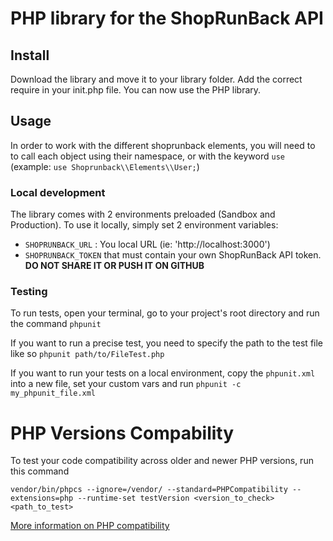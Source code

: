 # PHP library for the ShopRunBack API

## Install

Download the library and move it to your library folder. Add the correct require in your init.php file. You can now use the PHP library.

## Usage

In order to work with the different shoprunback elements, you will need to to call each object using their namespace, or with the keyword `use` (example: ```use Shoprunback\\Elements\\User;```)

### Local development

The library comes with 2 environments preloaded (Sandbox and Production). To use it locally, simply set 2 environment variables:

- `SHOPRUNBACK_URL` : You local URL (ie: 'http://localhost:3000')
- `SHOPRUNBACK_TOKEN` that must contain your own ShopRunBack API token. **DO NOT SHARE IT OR PUSH IT ON GITHUB**

### Testing

To run tests, open your terminal, go to your project's root directory and run the command ```phpunit```

If you want to run a precise test, you need to specify the path to the test file like so ```phpunit path/to/FileTest.php```

If you want to run your tests on a local environment, copy the ```phpunit.xml``` into a new file, set your custom vars and run ```phpunit -c my_phpunit_file.xml```

# PHP Versions Compability

To test your code compatibility across older and newer PHP versions, run this command

```vendor/bin/phpcs --ignore=/vendor/ --standard=PHPCompatibility --extensions=php --runtime-set testVersion <version_to_check> <path_to_test>```

[More information on PHP compatibility](https://www.sitepoint.com/quick-intro-phpcompatibility-standard-for-phpcs-are-you-php7-ready/)
